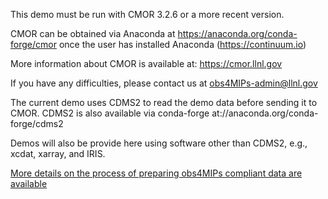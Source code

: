 
This demo must be run with CMOR 3.2.6 or a more recent version.

CMOR can be obtained via Anaconda at https://anaconda.org/conda-forge/cmor once the user has installed Anaconda (https://continuum.io)

More information about CMOR is available at: https://cmor.llnl.gov

If you have any difficulties, please contact us at obs4MIPs-admin@llnl.gov

The current demo uses CDMS2 to read the demo data before sending it to CMOR. CDMS2 is also available via conda-forge at://anaconda.org/conda-forge/cdms2

Demos will also be provide here using software other than CDMS2, e.g., xcdat, xarray, and IRIS. 

[More details on the process of preparing obs4MIPs compliant data are available](https://github.com/PCMDI/obs4MIPs-cmor-tables/tree/master/inputs/README.md)

